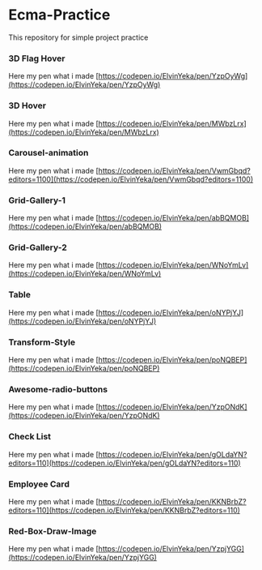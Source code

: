 # Ecma-Practice
 This repository for simple project practice
 
  ### 3D Flag Hover
  Here my pen what i made [https://codepen.io/ElvinYeka/pen/YzpOyWg](https://codepen.io/ElvinYeka/pen/YzpOyWg) 
  
  ### 3D Hover
  Here my pen what i made [https://codepen.io/ElvinYeka/pen/MWbzLrx](https://codepen.io/ElvinYeka/pen/MWbzLrx) 
  
  ### Carousel-animation
  Here my pen what i made [https://codepen.io/ElvinYeka/pen/VwmGbqd?editors=1100](https://codepen.io/ElvinYeka/pen/VwmGbqd?editors=1100) 
  
  ### Grid-Gallery-1
  Here my pen what i made [https://codepen.io/ElvinYeka/pen/abBQMOB](https://codepen.io/ElvinYeka/pen/abBQMOB) 
  
  ### Grid-Gallery-2
  Here my pen what i made [https://codepen.io/ElvinYeka/pen/WNoYmLv](https://codepen.io/ElvinYeka/pen/WNoYmLv) 
  
  ### Table
  Here my pen what i made [https://codepen.io/ElvinYeka/pen/oNYPjYJ](https://codepen.io/ElvinYeka/pen/oNYPjYJ) 
  
  ### Transform-Style
  Here my pen what i made [https://codepen.io/ElvinYeka/pen/poNQBEP](https://codepen.io/ElvinYeka/pen/poNQBEP) 
 
  
 ### Awesome-radio-buttons
 Here my pen what i made [https://codepen.io/ElvinYeka/pen/YzpONdK](https://codepen.io/ElvinYeka/pen/YzpONdK) 
 
 ### Check List
 Here my pen what i made [https://codepen.io/ElvinYeka/pen/gOLdaYN?editors=110](https://codepen.io/ElvinYeka/pen/gOLdaYN?editors=110) 

 
 ### Employee Card
Here my pen what i made [https://codepen.io/ElvinYeka/pen/KKNBrbZ?editors=110](https://codepen.io/ElvinYeka/pen/KKNBrbZ?editors=110) 
 
### Red-Box-Draw-Image
Here my pen what i made [https://codepen.io/ElvinYeka/pen/YzpjYGG](https://codepen.io/ElvinYeka/pen/YzpjYGG) 
